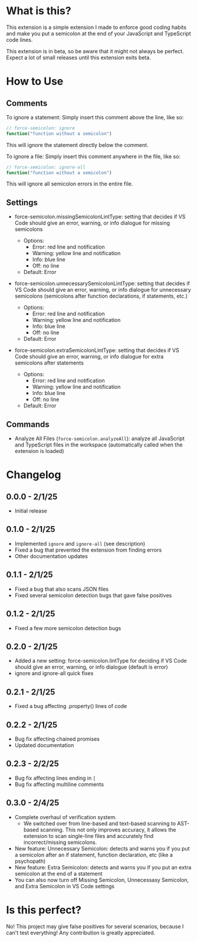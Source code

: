 # What is this?

This extension is a simple extension I made to enforce good coding habits and make you put a semicolon at the end of your JavaScript and TypeScript code lines.

This extension is in beta, so be aware that it might not always be perfect. Expect a lot of small releases until this extension exits beta.

# How to Use

## Comments

To ignore a statement: Simply insert this comment above the line, like so:

```javascript
// force-semicolon: ignore
function("function without a semicolon")
```

This will ignore the statement directly below the comment.

To ignore a file: Simply insert this comment anywhere in the file, like so:

```javascript
// force-semicolon: ignore-all
function("function without a semicolon")
```

This will ignore all semicolon errors in the entire file.

## Settings

- force-semicolon.missingSemicolonLintType: setting that decides if VS Code should give an error, warning, or info dialogue for missing semicolons
    - Options:
        - Error: red line and notification
        - Warning: yellow line and notification
        - Info: blue line
        - Off: no line
    - Default: Error

- force-semicolon.unnecessarySemicolonLintType: setting that decides if VS Code should give an error, warning, or info dialogue for unnecessary semicolons (semicolons after function declarations, if statements, etc.)
    - Options:
        - Error: red line and notification
        - Warning: yellow line and notification
        - Info: blue line
        - Off: no line
    - Default: Error

- force-semicolon.extraSemicolonLintType: setting that decides if VS Code should give an error, warning, or info dialogue for extra semicolons after statements
    - Options:
        - Error: red line and notification
        - Warning: yellow line and notification
        - Info: blue line
        - Off: no line
    - Default: Error

## Commands

- Analyze All Files (`force-semicolon.analyzeAll`): analyze all JavaScript and TypeScript files in the workspace (automatically called when the extension is loaded)

# Changelog

## 0.0.0 - 2/1/25

- Initial release

## 0.1.0 - 2/1/25

- Implemented `ignore` and `ignore-all` (see description)
- Fixed a bug that prevented the extension from finding errors
- Other documentation updates

## 0.1.1 - 2/1/25

- Fixed a bug that also scans JSON files
- Fixed several semicolon detection bugs that gave false positives

## 0.1.2 - 2/1/25

- Fixed a few more semicolon detection bugs

## 0.2.0 - 2/1/25

- Added a new setting: force-semicolon.lintType for deciding if VS Code should give an error, warning, or info dialogue (default is error)
- ignore and ignore-all quick fixes

## 0.2.1 - 2/1/25

- Fixed a bug affecting .property() lines of code

## 0.2.2 - 2/1/25

- Bug fix affecting chained promises
- Updated documentation

## 0.2.3 - 2/2/25

- Bug fix affecting lines ending in `[`
- Bug fix affecting multiline comments

## 0.3.0 - 2/4/25

- Complete overhaul of verification system.
    - We switched over from line-based and text-based scanning to AST-based scanning. This not only improves accuracy, it allows the extension to scan single-line files and accurately find incorrect/missing semicolons.
- New feature: Unnecessary Semicolon: detects and warns you if you put a semicolon after an if statement, function declaration, etc (like a psychopath)
- New feature: Extra Semicolon: detects and warns you if you put an extra semicolon at the end of a statement
- You can also now turn off Missing Semicolon, Unnecessasy Semicolon, and Extra Semicolon in VS Code settings

# Is this perfect?

No! This project may give false positives for several scenarios, because I can't test everything! Any contribution is greatly appreciated.